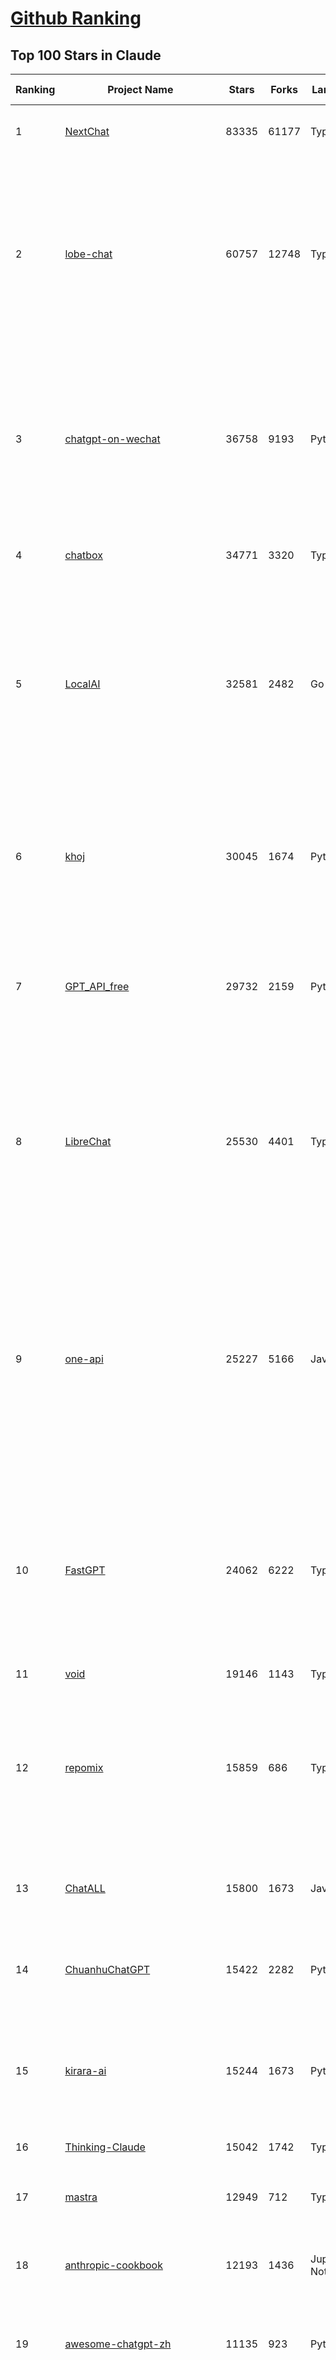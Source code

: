 [Github Ranking](../README.md)
==========

## Top 100 Stars in Claude

| Ranking | Project Name | Stars | Forks | Language | Open Issues | Description | Last Commit |
| ------- | ------------ | ----- | ----- | -------- | ----------- | ----------- | ----------- |
| 1 | [NextChat](https://github.com/ChatGPTNextWeb/NextChat) | 83335 | 61177 | TypeScript | 630 | ✨ Light and Fast AI Assistant. Support: Web \| iOS \| MacOS \| Android \|  Linux \| Windows | 2025-04-19T08:00:42Z |
| 2 | [lobe-chat](https://github.com/lobehub/lobe-chat) | 60757 | 12748 | TypeScript | 756 | 🤯 Lobe Chat - an open-source, modern-design AI chat framework. Supports Multi AI Providers( OpenAI / Claude 3 / Gemini / Ollama / DeepSeek / Qwen), Knowledge Base (file upload / knowledge management / RAG ), Multi-Modals (Plugins/Artifacts) and Thinking. One-click FREE deployment of your private ChatGPT/ Claude / DeepSeek application. | 2025-05-15T03:23:36Z |
| 3 | [chatgpt-on-wechat](https://github.com/zhayujie/chatgpt-on-wechat) | 36758 | 9193 | Python | 292 | 基于大模型搭建的聊天机器人，同时支持 微信公众号、企业微信应用、飞书、钉钉 等接入，可选择GPT4.1/GPT-4o/GPT-o1/ DeepSeek/Claude/文心一言/讯飞星火/通义千问/ Gemini/GLM-4/Kimi/LinkAI，能处理文本、语音和图片，访问操作系统和互联网，支持基于自有知识库进行定制企业智能客服。 | 2025-04-20T09:22:54Z |
| 4 | [chatbox](https://github.com/chatboxai/chatbox) | 34771 | 3320 | TypeScript | 682 | User-friendly Desktop Client App for AI Models/LLMs (GPT, Claude, Gemini, Ollama...) | 2025-05-14T03:02:10Z |
| 5 | [LocalAI](https://github.com/mudler/LocalAI) | 32581 | 2482 | Go | 442 | :robot: The free, Open Source alternative to OpenAI, Claude and others. Self-hosted and local-first. Drop-in replacement for OpenAI,  running on consumer-grade hardware. No GPU required. Runs gguf, transformers, diffusers and many more models architectures. Features: Generate Text, Audio, Video, Images, Voice Cloning, Distributed, P2P inference | 2025-05-15T00:34:16Z |
| 6 | [khoj](https://github.com/khoj-ai/khoj) | 30045 | 1674 | Python | 68 | Your AI second brain. Self-hostable. Get answers from the web or your docs. Build custom agents, schedule automations, do deep research. Turn any online or local LLM into your personal, autonomous AI (gpt, claude, gemini, llama, qwen, mistral). Get started - free. | 2025-05-13T19:05:09Z |
| 7 | [GPT_API_free](https://github.com/chatanywhere/GPT_API_free) | 29732 | 2159 | Python | 10 | Free ChatGPT&DeepSeek API Key，免费ChatGPT&DeepSeek API。免费接入DeepSeek API和GPT4 API，支持 gpt \| deepseek \| claude \| gemini \| grok 等排名靠前的常用大模型。 | 2025-04-19T03:10:33Z |
| 8 | [LibreChat](https://github.com/danny-avila/LibreChat) | 25530 | 4401 | TypeScript | 141 | Enhanced ChatGPT Clone: Features Agents, DeepSeek, Anthropic, AWS, OpenAI, Assistants API, Azure, Groq, o1, GPT-4o, Mistral, OpenRouter, Vertex AI, Gemini, Artifacts, AI model switching, message search, Code Interpreter, langchain, DALL-E-3, OpenAPI Actions, Functions, Secure Multi-User Auth, Presets, open-source for self-hosting. Active project. | 2025-05-15T03:07:47Z |
| 9 | [one-api](https://github.com/songquanpeng/one-api) | 25227 | 5166 | JavaScript | 856 | LLM API 管理 & 分发系统，支持 OpenAI、Azure、Anthropic Claude、Google Gemini、DeepSeek、字节豆包、ChatGLM、文心一言、讯飞星火、通义千问、360 智脑、腾讯混元等主流模型，统一 API 适配，可用于 key 管理与二次分发。单可执行文件，提供 Docker 镜像，一键部署，开箱即用。LLM API management & key redistribution system, unifying multiple providers under a single API. Single binary, Docker-ready, with an English UI. | 2025-02-21T11:30:22Z |
| 10 | [FastGPT](https://github.com/labring/FastGPT) | 24062 | 6222 | TypeScript | 524 | FastGPT is a knowledge-based platform built on the LLMs, offers a comprehensive suite of out-of-the-box capabilities such as data processing, RAG retrieval, and visual AI workflow orchestration, letting you easily develop and deploy complex question-answering systems without the need for extensive setup or configuration. | 2025-05-14T09:45:31Z |
| 11 | [void](https://github.com/voideditor/void) | 19146 | 1143 | TypeScript | 97 | None | 2025-05-14T22:16:36Z |
| 12 | [repomix](https://github.com/yamadashy/repomix) | 15859 | 686 | TypeScript | 78 | 📦 Repomix is a powerful tool that packs your entire repository into a single, AI-friendly file. Perfect for when you need to feed your codebase to Large Language Models (LLMs) or other AI tools like Claude, ChatGPT, DeepSeek, Perplexity, Gemini, Gemma, Llama, Grok, and more. | 2025-05-13T14:00:39Z |
| 13 | [ChatALL](https://github.com/ai-shifu/ChatALL) | 15800 | 1673 | JavaScript | 222 |  Concurrently chat with ChatGPT, Bing Chat, Bard, Alpaca, Vicuna, Claude, ChatGLM, MOSS, 讯飞星火, 文心一言 and more, discover the best answers | 2025-04-20T18:12:53Z |
| 14 | [ChuanhuChatGPT](https://github.com/GaiZhenbiao/ChuanhuChatGPT) | 15422 | 2282 | Python | 122 | GUI for ChatGPT API and many LLMs. Supports agents, file-based QA, GPT finetuning and query with web search. All with a neat UI. | 2025-03-13T09:36:38Z |
| 15 | [kirara-ai](https://github.com/lss233/kirara-ai) | 15244 | 1673 | Python | 140 | 🤖 可 DIY 的 多模态 AI 聊天机器人 \| 🚀 快速接入 微信、 QQ、Telegram、等聊天平台 \| 🦈支持DeepSeek、Grok、Claude、Ollama、Gemini、OpenAI \| 工作流系统、网页搜索、AI画图、人设调教、虚拟女仆、语音对话 \|  | 2025-05-05T19:42:48Z |
| 16 | [Thinking-Claude](https://github.com/richards199999/Thinking-Claude) | 15042 | 1742 | TypeScript | 0 | Let your Claude able to think | 2025-03-10T04:02:46Z |
| 17 | [mastra](https://github.com/mastra-ai/mastra) | 12949 | 712 | TypeScript | 67 | The TypeScript AI agent framework. ⚡ Assistants, RAG, observability. Supports any LLM: GPT-4, Claude, Gemini, Llama. | 2025-05-15T00:04:21Z |
| 18 | [anthropic-cookbook](https://github.com/anthropics/anthropic-cookbook) | 12193 | 1436 | Jupyter Notebook | 28 | A collection of notebooks/recipes showcasing some fun and effective ways of using Claude. | 2025-05-14T01:45:48Z |
| 19 | [awesome-chatgpt-zh](https://github.com/EmbraceAGI/awesome-chatgpt-zh) | 11135 | 923 | Python | 0 | ChatGPT 中文指南🔥，ChatGPT 中文调教指南，指令指南，应用开发指南，精选资源清单，更好的使用 chatGPT 让你的生产力 up up up! 🚀 | 2024-11-05T10:24:21Z |
| 20 | [LangBot](https://github.com/RockChinQ/LangBot) | 11049 | 831 | Python | 75 | 🤩 IM bots platform for the LLM era / 简单易用的大模型即时通信机器人平台 ⚡️ 适配 QQ / 微信（企业微信、个人微信）/ 飞书 / 钉钉 / Discord / Telegram / Slack 等平台 \| 支持 ChatGPT、DeepSeek、Dify、Claude、Google Gemini、xAI、PPIO、Ollama、阿里云百炼、SiliconFlow、Qwen、Moonshot、SillyTraven、MCP 等 LLM Agent | 2025-05-15T03:25:38Z |
| 21 | [claude-engineer](https://github.com/Doriandarko/claude-engineer) | 10989 | 1166 | Python | 12 | Claude Engineer is an interactive command-line interface (CLI) that leverages the power of Anthropic's Claude-3.5-Sonnet model to assist with software development tasks.This framework enables Claude to generate and manage its own tools, continuously expanding its capabilities through conversation. Available both as a CLI and a modern web interface | 2024-12-12T22:08:15Z |
| 22 | [claude-task-master](https://github.com/eyaltoledano/claude-task-master) | 8991 | 930 | JavaScript | 88 | An AI-powered task-management system you can drop into Cursor, Lovable, Windsurf, Roo, and others. | 2025-05-14T23:32:50Z |
| 23 | [claude-code](https://github.com/anthropics/claude-code) | 8635 | 475 | Shell | 388 | Claude Code is an agentic coding tool that lives in your terminal, understands your codebase, and helps you code faster by executing routine tasks, explaining complex code, and handling git workflows - all through natural language commands. | 2025-05-13T01:50:37Z |
| 24 | [coai](https://github.com/coaidev/coai) | 8330 | 1117 | TypeScript | 19 | 🚀 Next Generation AI One-Stop Internationalization Solution. 🚀 下一代 AI 一站式 B/C 端解决方案，支持 OpenAI，Midjourney，Claude，讯飞星火，Stable Diffusion，DALL·E，ChatGLM，通义千问，腾讯混元，360 智脑，百川 AI，火山方舟，新必应，Gemini，Moonshot 等模型，支持对话分享，自定义预设，云端同步，模型市场，支持弹性计费和订阅计划模式，支持图片解析，支持联网搜索，支持模型缓存，丰富美观的后台管理与仪表盘数据统计。 | 2025-04-30T19:12:53Z |
| 25 | [Noi](https://github.com/lencx/Noi) | 7530 | 568 | JavaScript | 148 | 🚀 Power Your World with AI - Explore, Extend, Empower. | 2025-05-01T02:21:25Z |
| 26 | [Upsonic](https://github.com/Upsonic/Upsonic) | 7443 | 689 | Python | 41 | The most reliable AI agent framework that supports MCP. | 2025-05-05T17:53:17Z |
| 27 | [new-api](https://github.com/QuantumNous/new-api) | 7411 | 1448 | Go | 173 | AI模型接口管理与分发系统，支持将多种大模型转为统一格式调用，支持OpenAI、Claude等格式，可供个人或者企业内部管理与分发渠道使用，本项目基于One API二次开发。🍥 The next-generation LLM gateway and AI asset management system supports multiple languages. | 2025-05-14T09:01:56Z |
| 28 | [aichat](https://github.com/sigoden/aichat) | 6728 | 436 | Rust | 0 | All-in-one LLM CLI tool featuring Shell Assistant, Chat-REPL, RAG, AI Tools & Agents, with access to OpenAI, Claude, Gemini, Ollama, Groq, and more. | 2025-05-09T00:17:24Z |
| 29 | [BlackFriday-GPTs-Prompts](https://github.com/friuns2/BlackFriday-GPTs-Prompts) | 6670 | 1039 | None | 87 | List of free GPTs that doesn't require plus subscription  | 2024-11-08T11:03:14Z |
| 30 | [opencommit](https://github.com/di-sukharev/opencommit) | 6634 | 353 | JavaScript | 149 | GPT wrapper for git — generate commit messages with an LLM in 1 sec — works best with Claude 3.5 — supports local models too | 2025-05-03T09:06:21Z |
| 31 | [promptfoo](https://github.com/promptfoo/promptfoo) | 6542 | 528 | TypeScript | 159 | Test your prompts, agents, and RAGs. Red teaming, pentesting, and vulnerability scanning for LLMs. Compare performance of GPT, Claude, Gemini, Llama, and more. Simple declarative configs with command line and CI/CD integration. | 2025-05-15T03:09:02Z |
| 32 | [llamacoder](https://github.com/Nutlope/llamacoder) | 5999 | 1403 | TypeScript | 43 | Open source Claude Artifacts – built with Llama 3.1 405B | 2025-04-08T15:15:38Z |
| 33 | [deep-searcher](https://github.com/zilliztech/deep-searcher) | 5957 | 579 | Python | 31 | Open Source Deep Research Alternative to Reason and Search on Private Data. Written in Python. | 2025-05-14T12:08:16Z |
| 34 | [code2prompt](https://github.com/mufeedvh/code2prompt) | 5634 | 317 | MDX | 8 | A CLI tool to convert your codebase into a single LLM prompt with source tree, prompt templating, and token counting. | 2025-05-12T19:07:07Z |
| 35 | [fragments](https://github.com/e2b-dev/fragments) | 5359 | 701 | TypeScript | 7 | Open-source Next.js template for building apps that are fully generated by AI. By E2B. | 2025-04-23T11:55:37Z |
| 36 | [opencompass](https://github.com/open-compass/opencompass) | 5341 | 566 | Python | 304 | OpenCompass is an LLM evaluation platform, supporting a wide range of models (Llama3, Mistral, InternLM2,GPT-4,LLaMa2, Qwen,GLM, Claude, etc) over 100+ datasets. | 2025-05-14T02:25:03Z |
| 37 | [deepclaude](https://github.com/getAsterisk/deepclaude) | 5101 | 402 | Rust | 45 | A high-performance LLM inference API and Chat UI that integrates DeepSeek R1's CoT reasoning traces with Anthropic Claude models. | 2025-02-04T22:55:51Z |
| 38 | [fastapi_mcp](https://github.com/tadata-org/fastapi_mcp) | 4704 | 395 | Python | 40 | Expose your FastAPI endpoints as Model Context Protocol (MCP) tools, with Auth! | 2025-04-28T16:01:55Z |
| 39 | [GodMode](https://github.com/smol-ai/GodMode) | 4262 | 337 | TypeScript | 50 | AI Chat Browser: Fast, Full webapp access to ChatGPT / Claude / Bard / Bing / Llama2! I use this 20 times a day. | 2024-07-29T00:31:03Z |
| 40 | [maestro](https://github.com/Doriandarko/maestro) | 4224 | 653 | Python | 32 | A framework for Claude Opus to intelligently orchestrate subagents. | 2024-07-01T06:49:15Z |
| 41 | [bot-on-anything](https://github.com/zhayujie/bot-on-anything) | 4073 | 927 | Python | 263 | A large model-based chatbot builder that can quickly integrate AI models (including ChatGPT, Claude, Gemini) into various software applications (such as Telegram, Gmail, Slack, and websites). | 2025-01-03T14:13:51Z |
| 42 | [codecompanion.nvim](https://github.com/olimorris/codecompanion.nvim) | 3675 | 211 | Lua | 1 | ✨ AI-powered coding, seamlessly in Neovim | 2025-05-14T21:03:00Z |
| 43 | [obsidian-smart-connections](https://github.com/brianpetro/obsidian-smart-connections) | 3647 | 211 | JavaScript | 355 | Chat with your notes & see links to related content with AI embeddings. Use local models or 100+ via APIs like Claude, Gemini, ChatGPT & Llama 3 | 2025-05-14T15:58:41Z |
| 44 | [casibase](https://github.com/casibase/casibase) | 3608 | 421 | Go | 28 | ⚡️AI Cloud OS: Open-source enterprise-level AI knowledge base and MCP (model-context-protocol)/A2A (agent-to-agent) management platform with admin UI, user management and Single-Sign-On⚡️, supports ChatGPT, Claude, Llama, Ollama, HuggingFace, etc., chat bot demo: https://ai.casibase.com, admin UI demo: https://ai-admin.casibase.com | 2025-05-13T16:49:44Z |
| 45 | [mcp-playwright](https://github.com/executeautomation/mcp-playwright) | 3516 | 285 | TypeScript | 22 | Playwright Model Context Protocol Server - Tool to automate Browsers and APIs in Claude Desktop, Cline, Cursor IDE and More 🔌 | 2025-05-12T21:20:22Z |
| 46 | [every-chatgpt-gui](https://github.com/billmei/every-chatgpt-gui) | 3478 | 245 | None | 4 | Every front-end GUI client for ChatGPT, Claude, and other LLMs | 2025-05-07T03:25:44Z |
| 47 | [free-llm-api-resources](https://github.com/cheahjs/free-llm-api-resources) | 3206 | 281 | Python | 4 | A list of free LLM inference resources accessible via API. | 2025-05-15T01:24:23Z |
| 48 | [firecrawl-mcp-server](https://github.com/mendableai/firecrawl-mcp-server) | 3082 | 285 | JavaScript | 24 | Official Firecrawl MCP Server - Adds powerful web scraping to Cursor, Claude and any other LLM clients. | 2025-05-12T16:47:12Z |
| 49 | [claude-coder](https://github.com/kodu-ai/claude-coder) | 3052 | 139 | TypeScript | 20 | Kodu is an autonomous coding agent that lives in your IDE. It is a VSCode extension that can help you build your dream project step by step by leveraging the latest technologies in automated coding agents  | 2025-04-30T10:21:02Z |
| 50 | [Awesome-ChatGPT-prompts-ZH_CN](https://github.com/L1Xu4n/Awesome-ChatGPT-prompts-ZH_CN) | 3010 | 165 | None | 12 | 如何将ChatGPT调教成一只猫娘 | 2023-07-18T15:57:44Z |
| 51 | [DesktopCommanderMCP](https://github.com/wonderwhy-er/DesktopCommanderMCP) | 2771 | 295 | JavaScript | 24 | This is MCP server for Claude that gives it terminal control, file system search and diff file editing capabilities | 2025-05-07T14:25:53Z |
| 52 | [CL4R1T4S](https://github.com/elder-plinius/CL4R1T4S) | 2733 | 781 | None | 4 | SYSTEM PROMPT TRANSPARENCY FOR ALL - CHATGPT, GEMINI, GROK, CLAUDE, PERPLEXITY, CURSOR, WINDSURF, DEVIN, REPLIT, AND MORE! | 2025-04-28T18:52:46Z |
| 53 | [aide](https://github.com/nicepkg/aide) | 2588 | 180 | TypeScript | 32 | Conquer Any Code in VSCode: One-Click Comments, Conversions, UI-to-Code, and AI Batch Processing of Files! 在 VSCode 中征服任何代码：一键注释、转换、UI 图生成代码、AI 批量处理文件！💪 | 2025-05-06T02:52:46Z |
| 54 | [DeepClaude](https://github.com/ErlichLiu/DeepClaude) | 2573 | 494 | Python | 26 | Unleash Next-Level AI! 🚀  💻 Code Generation: DeepSeek r1 + Claude 3.7 Sonnet - Unparalleled Performance! 📝 Content Creation: DeepSeek r1 + Gemini 2.5 Pro - Superior Quality! 🔌 OpenAI-Compatible. 🌊 Streaming & Non-Streaming Support.  ✨ Experience the Future of AI – Today! Click to Try Now! ✨ | 2025-04-03T11:51:59Z |
| 55 | [poe-api](https://github.com/ading2210/poe-api) | 2502 | 313 | Python | 39 | [UNMAINTAINED] A reverse engineered Python API wrapper for Quora's Poe, which provides free access to ChatGPT, GPT-4, and Claude. | 2023-09-18T04:56:52Z |
| 56 | [opencode](https://github.com/opencode-ai/opencode) | 2463 | 163 | Go | 27 | None | 2025-05-14T21:21:33Z |
| 57 | [awesome-claude-prompts](https://github.com/langgptai/awesome-claude-prompts) | 2401 | 230 | None | 0 | This repo includes Claude prompt curation to use Claude better. | 2025-03-01T00:29:09Z |
| 58 | [git-mcp](https://github.com/idosal/git-mcp) | 2399 | 146 | TypeScript | 18 | Put an end to code hallucinations! GitMCP is a free, open-source, remote MCP server for any GitHub project | 2025-05-13T19:17:08Z |
| 59 | [VLMEvalKit](https://github.com/open-compass/VLMEvalKit) | 2358 | 360 | Python | 92 | Open-source evaluation toolkit of large multi-modality models (LMMs), support 220+ LMMs, 80+ benchmarks | 2025-05-14T09:12:25Z |
| 60 | [griptape](https://github.com/griptape-ai/griptape) | 2295 | 191 | Python | 60 | Modular Python framework for AI agents and workflows with chain-of-thought reasoning, tools, and memory.  | 2025-05-13T00:18:12Z |
| 61 | [ruby_llm](https://github.com/crmne/ruby_llm) | 2194 | 116 | Ruby | 33 | Stop juggling AI SDKs! RubyLLM offers one delightful Ruby interface for OpenAI, Anthropic, Gemini, Bedrock, OpenRouter, DeepSeek, Ollama & compatible APIs. Chat, Vision, Audio, PDF, Images, Embeddings, Tools, Streaming & Rails integration. | 2025-05-14T16:12:55Z |
| 62 | [elia](https://github.com/darrenburns/elia) | 2150 | 132 | Python | 12 | A snappy, keyboard-centric terminal user interface for interacting with large language models. Chat with ChatGPT, Claude, Llama 3, Phi 3, Mistral, Gemma and more. | 2024-10-10T19:12:52Z |
| 63 | [Awesome-MCP-ZH](https://github.com/yzfly/Awesome-MCP-ZH) | 1992 | 117 | None | 0 | MCP 资源精选， MCP指南，Claude MCP，MCP Servers, MCP Clients | 2025-04-30T00:32:08Z |
| 64 | [unity-mcp](https://github.com/justinpbarnett/unity-mcp) | 1975 | 276 | C# | 35 | A Unity MCP server that allows MCP clients like Claude Desktop or Cursor to perform Unity Editor actions. | 2025-04-09T13:19:24Z |
| 65 | [awesome-ai-system-prompts](https://github.com/dontriskit/awesome-ai-system-prompts) | 1903 | 236 | TypeScript | 1 | 🧠 Curated collection of system prompts for top AI tools. Perfect for AI agent builders and prompt engineers. Incuding: ChatGPT, Claude, Perplexity, Manus, Claude-Code, Loveable, v0, Grok, same new, windsurf, notion, and MetaAI.  | 2025-05-05T23:36:30Z |
| 66 | [dialoqbase](https://github.com/n4ze3m/dialoqbase) | 1755 | 279 | TypeScript | 39 | Create chatbots with ease | 2024-10-15T14:24:20Z |
| 67 | [tokencost](https://github.com/AgentOps-AI/tokencost) | 1656 | 75 | Python | 11 | Easy token price estimates for 400+ LLMs. TokenOps. | 2025-05-15T00:03:41Z |
| 68 | [Thinking_in_Java_MindMapping](https://github.com/LjyYano/Thinking_in_Java_MindMapping) | 1605 | 461 | None | 0 | 编程笔记、观影指南、读书笔记、生活感悟、Switch 游戏 | 2025-04-22T07:02:13Z |
| 69 | [papersgpt-for-zotero](https://github.com/papersgpt/papersgpt-for-zotero) | 1594 | 48 | JavaScript | 40 | Zotero chat PDF with AI, DeepSeek, GPT 4.1, ChatGPT, Claude, Gemini, Qwen3 | 2025-04-29T11:15:02Z |
| 70 | [exa-mcp-server](https://github.com/exa-labs/exa-mcp-server) | 1564 | 136 | TypeScript | 6 | Claude can perform Web Search \| Exa with MCP (Model Context Protocol) | 2025-05-08T16:23:57Z |
| 71 | [GalTransl](https://github.com/GalTransl/GalTransl) | 1547 | 104 | Python | 24 | 支持GPT-4/Claude/Deepseek/Sakura等大语言模型的Galgame自动化翻译解决方案  Automated translation solution for visual novels supporting GPT-4/Claude/Deepseek/Sakura | 2025-05-13T15:16:47Z |
| 72 | [DevDocs](https://github.com/cyberagiinc/DevDocs) | 1501 | 143 | TypeScript | 7 | Completely free, private, UI based Tech Documentation MCP server. Designed for coders and software developers in mind. Easily integrate into Cursor, Windsurf, Cline, Roo Code, Claude Desktop App  | 2025-04-28T01:59:07Z |
| 73 | [ax](https://github.com/ax-llm/ax) | 1473 | 110 | TypeScript | 14 | The "official" unofficial DSPy framework. Build LLM powered agents and other workflows, based on the Stanford DSP paper. | 2025-05-03T18:35:29Z |
| 74 | [mcp](https://github.com/BrowserMCP/mcp) | 1471 | 79 | TypeScript | 20 | Browser MCP is a Model Context Provider (MCP) server that allows AI applications to control your browser | 2025-04-24T21:49:44Z |
| 75 | [AIChatWeb](https://github.com/Nanjiren01/AIChatWeb) | 1446 | 398 | TypeScript | 20 | 在ChatGPT-Next-Web的基础上，增加注册登录，额度限制，邀请，敏感词，支付，基于docker一键部署。提供后台管理系统，可配置标题、欢迎词、额度不足提醒、公告 | 2024-07-19T07:23:42Z |
| 76 | [prism](https://github.com/prism-php/prism) | 1393 | 110 | PHP | 18 | A unified interface for working with LLMs in Laravel | 2025-05-13T10:53:08Z |
| 77 | [Agently](https://github.com/AgentEra/Agently) | 1330 | 151 | Python | 27 | [GenAI Application Development Framework]  🚀 Build GenAI application quick and easy 💬 Easy to interact with GenAI agent in code using structure data and chained-calls syntax 🧩 Use Agently Workflow to manage complex GenAI working logic 🔀 Switch to any model without rewrite application code | 2025-05-04T13:37:50Z |
| 78 | [claude-to-chatgpt](https://github.com/jtsang4/claude-to-chatgpt) | 1293 | 152 | Python | 10 | This project converts the API of Anthropic's Claude model to the OpenAI Chat API format. | 2024-08-18T08:35:25Z |
| 79 | [codemcp](https://github.com/ezyang/codemcp) | 1288 | 105 | Python | 35 | Coding assistant MCP for Claude Desktop | 2025-05-07T00:02:11Z |
| 80 | [PandoraHelper](https://github.com/nianhua99/PandoraHelper) | 1277 | 174 | TypeScript | 6 | 使用 PandoraHelper 轻松和你的小伙伴共享 ChatGPT Plus/Claude Pro 服务！ | 2025-02-24T09:10:11Z |
| 81 | [AISuperDomain](https://github.com/win4r/AISuperDomain) | 1277 | 225 | C# | 34 | Aila(AI超元域): The premier AI integration tool for Windows, macOS, and Android. Ask once, get answers from 10+ AIs like ChatGPT, Gemini, Claude3, Copilot, Poe, perplexity and more. Features customizable AI and prompts. | 2025-03-29T13:30:57Z |
| 82 | [modelfusion](https://github.com/vercel/modelfusion) | 1262 | 91 | TypeScript | 33 | The TypeScript library for building AI applications. | 2024-07-19T15:17:19Z |
| 83 | [ChatChat](https://github.com/okisdev/ChatChat) | 1257 | 216 | TypeScript | 3 | Chat Chat, your own unified chat and search to AI platform, with a simple and easy to use interface. | 2025-05-14T21:51:29Z |
| 84 | [aws-genai-llm-chatbot](https://github.com/aws-samples/aws-genai-llm-chatbot) | 1244 | 376 | TypeScript | 27 | A modular and comprehensive solution to deploy a Multi-LLM and Multi-RAG powered chatbot (Amazon Bedrock, Anthropic, HuggingFace, OpenAI, Meta, AI21, Cohere, Mistral) using AWS CDK on AWS | 2025-05-02T08:29:10Z |
| 85 | [spacy-llm](https://github.com/explosion/spacy-llm) | 1243 | 96 | Python | 37 | 🦙 Integrating LLMs into structured NLP pipelines | 2025-01-08T22:26:19Z |
| 86 | [sage](https://github.com/Storia-AI/sage) | 1227 | 110 | Python | 23 | Chat with any codebase in under two minutes \| Fully local or via third-party APIs | 2024-11-11T04:49:34Z |
| 87 | [claude-prompt-generator](https://github.com/aws-samples/claude-prompt-generator) | 1224 | 111 | Python | 1 | None | 2024-10-10T21:34:35Z |
| 88 | [gp.nvim](https://github.com/Robitx/gp.nvim) | 1166 | 98 | Lua | 42 | Gp.nvim (GPT prompt) Neovim AI plugin: ChatGPT sessions & Instructable text/code operations & Speech to text [OpenAI, Ollama, Anthropic, ..] | 2025-04-08T21:18:30Z |
| 89 | [open-computer-use](https://github.com/e2b-dev/open-computer-use) | 1149 | 152 | Python | 6 | AI computer use powered by open source LLMs and E2B Desktop Sandbox | 2025-03-13T07:46:24Z |
| 90 | [kubb](https://github.com/kubb-labs/kubb) | 1131 | 92 | TypeScript | 12 | The ultimate toolkit for working with APIs. | 2025-05-14T10:32:21Z |
| 91 | [bedrock-chat](https://github.com/aws-samples/bedrock-chat) | 1124 | 426 | TypeScript | 113 | AWS-native chatbot using Bedrock | 2025-05-15T00:59:39Z |
| 92 | [APIPark](https://github.com/APIParkLab/APIPark) | 1120 | 157 | TypeScript | 66 | 🦄云原生、超高性能 AI&API网关，LLM API 管理、分发系统、开放平台，支持所有AI API，不限于OpenAI、Azure、Anthropic Claude、Google Gemini、DeepSeek、字节豆包、ChatGLM、文心一言、讯飞星火、通义千问、360 智脑、腾讯混元等主流模型，统一 API 请求和返回，API申请与审批，调用统计、负载均衡、多模型灾备。一键部署，开箱即用。Cloud native, ultra-high performance AI&API gateway, LLM API management, distribution system, open platform, supporting all AI APIs. | 2025-05-06T11:03:08Z |
| 93 | [poe-api-wrapper](https://github.com/snowby666/poe-api-wrapper) | 1083 | 145 | Python | 27 | 👾 A Python API wrapper for Poe.com. With this, you will have free access to GPT-4, Claude, Llama, Gemini, Mistral and more! 🚀 | 2025-03-07T20:07:31Z |
| 94 | [chatgpt-shell](https://github.com/xenodium/chatgpt-shell) | 1044 | 93 | Emacs Lisp | 44 | A multi-llm Emacs shell (ChatGPT, Claude, DeepSeek, Gemini, Kagi, Ollama, Perplexity) + editing integrations | 2025-05-13T09:04:41Z |
| 95 | [langchat](https://github.com/TyCoding/langchat) | 1041 | 215 | Java | 7 | LangChat: Java LLMs/AI Project, Supports Multi AI Providers( Gitee AI/ 智谱清言 / 阿里通义 / 百度千帆 / DeepSeek / 抖音豆包 / 零一万物 / 讯飞星火 / OpenAI / Gemini / Ollama / Azure / Claude 等大模型), Java生态下AI大模型产品解决方案，快速构建企业级AI知识库、AI机器人应用 | 2025-04-03T08:57:02Z |
| 96 | [AIaW](https://github.com/NitroRCr/AIaW) | 1032 | 88 | Vue | 16 | AI as Workspace - A better AI (LLM) client. Full-featured, lightweight. Support multiple workspaces, plugin system, cross-platform, local first + real-time cloud sync, Artifacts, MCP \| 更好的 AI 客户端 | 2025-05-06T07:28:31Z |
| 97 | [ChatGPT-Telegram-Bot](https://github.com/yym68686/ChatGPT-Telegram-Bot) | 1027 | 334 | Python | 8 | TeleChat: 🤖️ an AI chat Telegram bot can Web Search Powered by GPT-3.5/4/4 Turbo/4o, DALL·E 3, Groq, Gemini 1.5 Pro/Flash and the official Claude2.1/3/3.5 API using Python on Zeabur, fly.io and Replit. | 2025-05-13T08:04:23Z |
| 98 | [py-gpt](https://github.com/szczyglis-dev/py-gpt) | 1022 | 195 | Python | 24 | Desktop AI Assistant powered by o1, o3, GPT-4, GPT-4 Vision, Gemini, Claude, Llama 3, DeepSeek, Bielik, DALL-E,  chat, vision, voice control, image generation and analysis, agents, command execution, file upload/download, speech synthesis and recognition, access to Web, memory, presets, assistants, plugins, and more. Linux, Windows, Mac | 2025-03-06T02:28:15Z |
| 99 | [generative-ai-use-cases](https://github.com/aws-samples/generative-ai-use-cases) | 1020 | 243 | TypeScript | 44 | Application implementation with business use cases for safely utilizing generative AI in business operations | 2025-05-15T02:00:29Z |
| 100 | [RisuAI](https://github.com/kwaroran/RisuAI) | 1019 | 177 | TypeScript | 69 | Make your own story. User-friendly software for LLM roleplaying | 2025-05-10T11:17:29Z |

